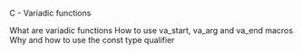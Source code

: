 C - Variadic functions

What are variadic functions
How to use va_start, va_arg and va_end macros
Why and how to use the const type qualifier
